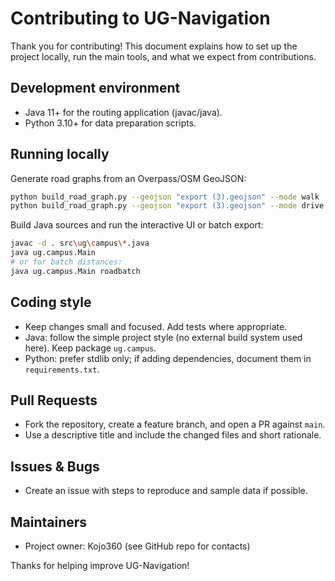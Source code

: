 # Contributing to UG-Navigation

Thank you for contributing! This document explains how to set up the project locally, run the main tools, and what we expect from contributions.

## Development environment

- Java 11+ for the routing application (javac/java).
- Python 3.10+ for data preparation scripts.

## Running locally

Generate road graphs from an Overpass/OSM GeoJSON:

```bash
python build_road_graph.py --geojson "export (3).geojson" --mode walk
python build_road_graph.py --geojson "export (3).geojson" --mode drive
```

Build Java sources and run the interactive UI or batch export:

```bash
javac -d . src\ug\campus\*.java
java ug.campus.Main
# or for batch distances:
java ug.campus.Main roadbatch
```

## Coding style

- Keep changes small and focused. Add tests where appropriate.
- Java: follow the simple project style (no external build system used here). Keep package `ug.campus`.
- Python: prefer stdlib only; if adding dependencies, document them in `requirements.txt`.

## Pull Requests

- Fork the repository, create a feature branch, and open a PR against `main`.
- Use a descriptive title and include the changed files and short rationale.

## Issues & Bugs

- Create an issue with steps to reproduce and sample data if possible.

## Maintainers

- Project owner: Kojo360 (see GitHub repo for contacts)

Thanks for helping improve UG-Navigation!
